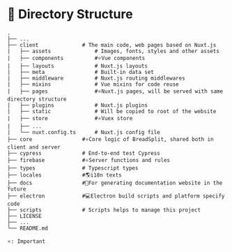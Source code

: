 # 📂 Directory Structure

    .
    ├── ...
    ├── client              # The main code, web pages based on Nuxt.js
    |   ├── assets              # Images, fonts, styles and other assets
    |   ├── components          #⭐Vue components
    |   ├── layouts             # Nuxt.js layouts
    |   ├── meta                # Built-in data set
    |   ├── middleware          # Nuxt.js routing middlewares
    |   ├── mixins              # Vue mixins for code reuse
    |   ├── pages               #⭐Nuxt.js pages, will be served with same directory structure
    |   ├── plugins             # Nuxt.js plugins
    |   ├── static              # Will be copied to root of the website
    |   ├── store               #⭐Vuex store
    |   ├── ...
    |   └── nuxt.config.ts      # Nuxt.js config file
    ├── core                #⭐Core logic of BreadSplit, shared both in client and server
    ├── cypress             # End-to-end test Cypress
    ├── firebase            #⭐Server functions and rules
    ├── types               # Typescript types
    ├── locales             #🌎i18n texts
    ├── docs                #📕For generating documentation website in the future
    ├── electron            #💻Electron build scripts and platform specify code
    ├── scripts             # Scripts helps to manage this project
    ├── LICENSE
    ├── ...
    └── README.md

`⭐: Important`
